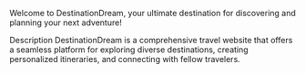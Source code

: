 Welcome to DestinationDream, your ultimate destination for discovering and planning your next adventure!

Description
DestinationDream is a comprehensive travel website that offers a seamless platform for exploring diverse destinations, creating personalized itineraries, and connecting with fellow travelers.
